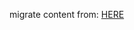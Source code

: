 migrate content from: [HERE](https://support.jwplayer.com/customer/portal/articles/1758770-batch-video-migration-in-jw-platform)